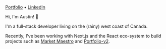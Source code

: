 [Portfolio](https://austinchiatto.com) • [LinkedIn](https://www.linkedin.com/in/austin-chiatto/)

Hi, I'm Austin! 👋

I'm a full-stack developer living on the (rainy) west coast of Canada.

Recently, I've been working with Next.js and the React eco-system to build projects such as [Market Maestro](https://marketmaestro.ca) and [Portfolio-v2](https://austinchiatto.com).
